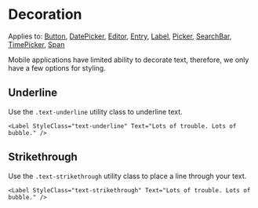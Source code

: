 # Decoration

Applies to: [Button](https://docs.microsoft.com/en-us/dotnet/api/xamarin.forms.button?view=xamarin-forms), [DatePicker](https://docs.microsoft.com/en-us/dotnet/api/xamarin.forms.datepicker?view=xamarin-forms), [Editor](https://docs.microsoft.com/en-us/dotnet/api/xamarin.forms.editor?view=xamarin-forms), [Entry](https://docs.microsoft.com/en-us/dotnet/api/xamarin.forms.entry?view=xamarin-forms), [Label](https://docs.microsoft.com/en-us/dotnet/api/xamarin.forms.layout?view=xamarin-forms), [Picker](https://docs.microsoft.com/en-us/dotnet/api/xamarin.forms.picker?view=xamarin-forms), [SearchBar](https://docs.microsoft.com/en-us/dotnet/api/xamarin.forms.searchbar?view=xamarin-forms), [TimePicker](https://docs.microsoft.com/en-us/dotnet/api/xamarin.forms.timepicker?view=xamarin-forms), [Span](https://docs.microsoft.com/en-us/dotnet/api/xamarin.forms.span?view=xamarin-forms)

Mobile applications have limited ability to decorate text, therefore, we only have a few options for styling.

## Underline

Use the `.text-underline` utility class to underline text.

```text
<Label StyleClass="text-underline" Text="Lots of trouble. Lots of bubble." />
```

## Strikethrough

Use the `.text-strikethrough` utility class to place a line through your text.

```text
<Label StyleClass="text-strikethrough" Text="Lots of trouble. Lots of bubble." />
```

